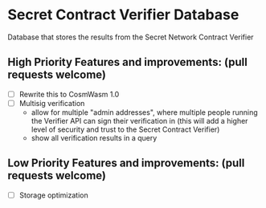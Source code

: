 # Secret Contract Verifier Database

Database that stores the results from the Secret Network Contract Verifier

## High Priority Features and improvements: (pull requests welcome)

- [ ] Rewrite this to CosmWasm 1.0
- [ ] Multisig verification
    - allow for multiple "admin addresses", where multiple people running the Verifier API can sign their verification in (this will add a higher level of security and trust to the Secret Contract Verifier)
    - show all verification results in a query

## Low Priority Features and improvements: (pull requests welcome)

- [ ] Storage optimization